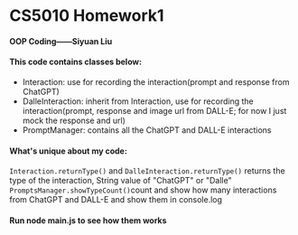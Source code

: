 # CS5010 Homework1
#### OOP Coding——Siyuan Liu

#### This code contains classes below:
<ul>
    <li>Interaction: use for recording the interaction(prompt and response from ChatGPT)</li>
    <li>DalleInteraction: inherit from Interaction, use for recording the interaction(prompt, response and image url from DALL-E; for now I just mock the response and url)</li>
    <li>PromptManager: contains all the ChatGPT and DALL-E interactions</li>
</ul>

#### What's unique about my code:<br>
`Interaction.returnType()` and `DalleInteraction.returnType()` returns the type of the interaction, String value of "ChatGPT" or "Dalle"<br>
`PromptsManager.showTypeCount()`count and show how many interactions from ChatGPT and DALL-E and show them in console.log 

#### Run node main.js to see how them works
